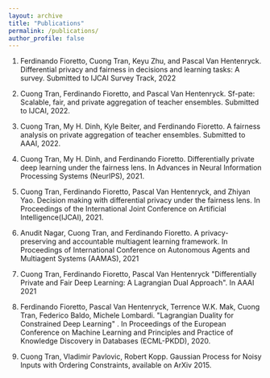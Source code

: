 ```yaml
---
layout: archive
title: "Publications"
permalink: /publications/
author_profile: false
---
```

 1. Ferdinando Fioretto, Cuong Tran, Keyu Zhu, and Pascal Van Hentenryck. Differential privacy and
fairness in decisions and learning tasks: A survey. Submitted to IJCAI Survey Track, 2022

2. Cuong Tran, Ferdinando Fioretto, and Pascal Van Hentenryck. Sf-pate: Scalable, fair, and private
aggregation of teacher ensembles. Submitted to IJCAI, 2022.

3. Cuong Tran, My H. Dinh, Kyle Beiter, and Ferdinando Fioretto. A fairness analysis on private
aggregation of teacher ensembles. Submitted to AAAI, 2022.

4. Cuong Tran, My H. Dinh, and Ferdinando Fioretto. Differentially private deep learning under the
fairness lens. In Advances in Neural Information Processing Systems (NeurIPS), 2021.

5. Cuong Tran, Ferdinando Fioretto, Pascal Van Hentenryck, and Zhiyan Yao. Decision making with
differential privacy under the fairness lens. In Proceedings of the International Joint Conference on
Artificial Intelligence(IJCAI), 2021.

6. Anudit Nagar, Cuong Tran, and Ferdinando Fioretto. A privacy-preserving and accountable multiagent
learning framework. In Proceedings of International Conference on Autonomous Agents and Multiagent
Systems (AAMAS), 2021

7. Cuong Tran, Ferdinando Fioretto, Pascal Van Hentenryck "Differentially Private and Fair Deep Learning: A Lagrangian Dual Approach". In AAAI 2021
 
8. Ferdinando Fioretto, Pascal Van Hentenryck, Terrence W.K. Mak, Cuong Tran, Federico Baldo, Michele Lombardi. "Lagrangian Duality for Constrained Deep Learning" . In Proceedings of the European Conference on Machine Learning and Principles and Practice of Knowledge Discovery in Databases (ECML-PKDD), 2020.


9. Cuong Tran, Vladimir Pavlovic, Robert Kopp. Gaussian Process for Noisy Inputs with Ordering Constraints, available on ArXiv 2015.
